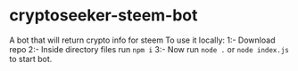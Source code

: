 # cryptoseeker-steem-bot
A bot that will return crypto info for steem
To use it locally:
1:- Download repo
2:- Inside directory files run `npm i`
3:- Now run `node .` or `node index.js` to start bot.
